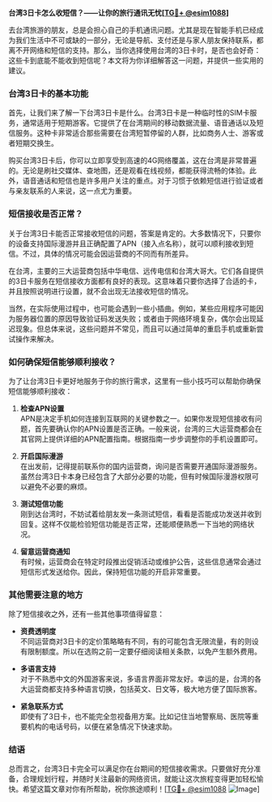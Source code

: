 **台湾3日卡怎么收短信？——让你的旅行通讯无忧[[TG💪+ @esim1088](https://t.me/s/esim1088)]**

去台湾旅游的朋友，总是会担心自己的手机通讯问题。尤其是现在智能手机已经成为我们生活中不可或缺的一部分，无论是导航、支付还是与家人朋友保持联系，都离不开网络和短信的支持。那么，当你选择使用台湾的3日卡时，是否也会好奇：这些卡到底能不能收到短信呢？本文将为你详细解答这一问题，并提供一些实用的建议。

### 台湾3日卡的基本功能

首先，让我们来了解一下台湾3日卡是什么。台湾3日卡是一种临时性的SIM卡服务，通常适用于短期游客。它提供了在台湾期间的移动数据流量、语音通话以及短信服务。这种卡非常适合那些需要在台湾短暂停留的人群，比如商务人士、游客或者短期交换生。

购买台湾3日卡后，你可以立即享受到高速的4G网络覆盖，这在台湾是非常普遍的。无论是刷社交媒体、查地图，还是观看在线视频，都能获得流畅的体验。此外，语音通话和短信也是许多用户关注的重点。对于习惯于依赖短信进行验证或者与亲友联系的人来说，这一点尤为重要。

### 短信接收是否正常？

关于台湾3日卡能否正常接收短信的问题，答案是肯定的。大多数情况下，只要你的设备支持国际漫游并且正确配置了APN（接入点名称），就可以顺利接收到短信。不过，具体的情况可能会因运营商的不同而有所差异。

在台湾，主要的三大运营商包括中华电信、远传电信和台湾大哥大。它们各自提供的3日卡服务在短信接收方面都有良好的表现。这意味着只要你选择了合适的卡，并且按照说明进行设置，就不会出现无法接收短信的情况。

当然，在实际使用过程中，也可能会遇到一些小插曲。例如，某些应用程序可能因为服务器位置的原因导致验证码发送失败；或者由于网络环境复杂，偶尔会出现延迟现象。但总体来说，这些问题并不常见，而且可以通过简单的重启手机或重新尝试操作来解决。

### 如何确保短信能够顺利接收？

为了让台湾3日卡更好地服务于你的旅行需求，这里有一些小技巧可以帮助你确保短信能够顺利接收：

1. **检查APN设置**  
   APN是决定手机如何连接到互联网的关键参数之一。如果你发现短信接收有问题，首先要确认你的APN设置是否正确。一般来说，台湾的三大运营商都会在其官网上提供详细的APN配置指南。根据指南一步步调整你的手机设置即可。

2. **开启国际漫游**  
   在出发前，记得提前联系你的国内运营商，询问是否需要开通国际漫游服务。虽然台湾3日卡本身已经包含了大部分必要的功能，但有时候国际漫游权限可以避免不必要的麻烦。

3. **测试短信功能**  
   刚到达台湾时，不妨试着给朋友发一条测试短信，看看是否能成功发送并收到回复。这样不仅能检验短信功能是否正常，还能顺便熟悉一下当地的网络状况。

4. **留意运营商通知**  
   有时候，运营商会在特定时段推出促销活动或维护公告，这些信息通常会通过短信形式发送给你。因此，保持短信功能的开启非常重要。

### 其他需要注意的地方

除了短信接收之外，还有一些其他事项值得留意：

- **资费透明度**  
  不同运营商对3日卡的定价策略略有不同，有的可能包含无限流量，有的则设有限制额度。所以在选购之前一定要仔细阅读相关条款，以免产生额外费用。

- **多语言支持**  
  对于不熟悉中文的外国游客来说，多语言界面非常友好。幸运的是，台湾的各大运营商都支持多种语言切换，包括英文、日文等，极大地方便了国际旅客。

- **紧急联系方式**  
  即使有了3日卡，也不能完全忽视备用方案。比如记住当地警察局、医院等重要机构的电话号码，以便在紧急情况下快速求助。

### 结语

总而言之，台湾3日卡完全可以满足你在台期间的短信接收需求。只要做好充分准备，合理规划行程，并随时关注最新的网络资讯，就能让这次旅程变得更加轻松愉快。希望这篇文章对你有所帮助，祝你旅途顺利！[[TG💪+ @esim1088](https://t.me/s/esim1088) ![Image](https://i.postimg.cc/4NQfJmqS/Snipaste-2025-05-13-00-14-12.png)]